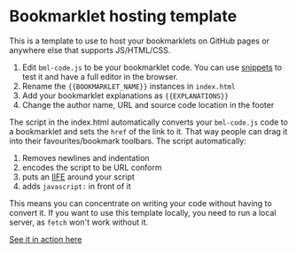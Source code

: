 # Bookmarklet hosting template

This is a template to use to host your bookmarklets on GitHub pages or anywhere else that supports JS/HTML/CSS.

1. Edit `bml-code.js` to be your bookmarklet code. You can use [snippets](https://docs.microsoft.com/microsoft-edge/devtools-guide-chromium/javascript/snippets) to test it and have a full editor in the browser.
1. Rename the `{{BOOKMARKLET_NAME}}` instances in `index.html`
1. Add your bookmarklet explanations as `{{EXPLANATIONS}}`
1. Change the author name, URL and source code location in the footer

The script in the index.html automatically converts your `bml-code.js` code to a bookmarklet and sets the `href` of the link to it. That way people can drag it into their favourites/bookmark toolbars. The script automatically:

1. Removes newlines and indentation
1. encodes the script to be URL conform
1. puts an [IIFE](https://developer.mozilla.org/en-US/docs/Glossary/IIFE) around your script
1. adds `javascript:` in front of it

This means you can concentrate on writing your code without having to convert it. If you want to use this template locally, you need to run a local server, as `fetch` won't work without it.

[See it in action here](https://codepo8.github.io/Quick-edit-bookmarklet/)
